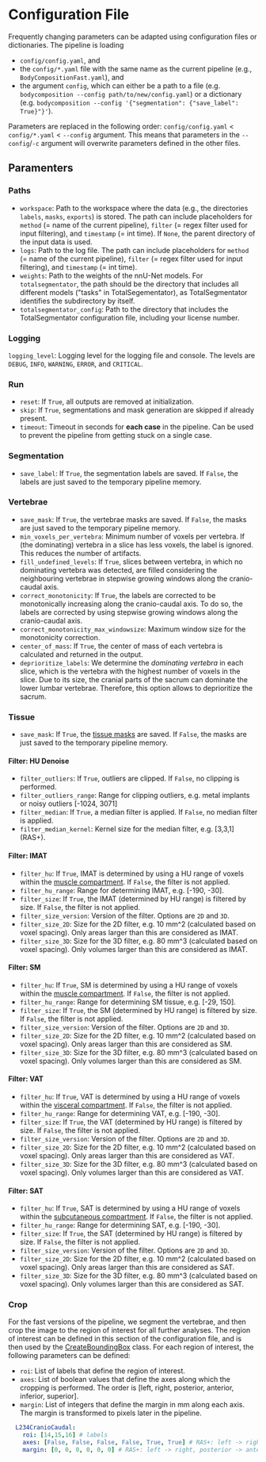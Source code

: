 # Configuration File

Frequently changing parameters can be adapted using configuration files or dictionaries. The pipeline is loading
- `config/config.yaml`, and
- the `config/*.yaml` file with the same name as the current pipeline (e.g., `BodyCompositionFast.yaml`), and
- the argument `config`, which can either be a path to a file (e.g. `bodycomposition --config path/to/new/config.yaml`) or a dictionary (e.g. `bodycomposition --config '{"segmentation": {"save_label": True}"}'`).

Parameters are replaced in the following order: `config/config.yaml` < `config/*.yaml` < `--config` argument. This means that parameters in the `--config`/`-c` argument will overwrite parameters defined in the other files.

## Paramenters

### Paths
- `workspace`: Path to the workspace where the data (e.g., the directories `labels`, `masks`, `exports`) is stored. The path can include placeholders for `method` (= name of the current pipeline), `filter` (= regex filter used for input filtering), and `timestamp` (= int time). If `None`, the parent directory of the input data is used.
- `logs`: Path to the log file. The path can include placeholders for `method` (= name of the current pipeline), `filter` (= regex filter used for input filtering), and `timestamp` (= int time).
- `weights`: Path to the weights of the nnU-Net models. For `totalsegmentator`, the path should be the directory that includes all different models ("tasks" in TotalSegementator), as TotalSegmentator identifies the subdirectory by itself.
- `totalsegmentator_config`: Path to the directory that includes the TotalSegmentator configuration file, including your license number.

### Logging
`logging_level`: Logging level for the logging file and console. The levels are `DEBUG`, `INFO`, `WARNING`, `ERROR`, and `CRITICAL`.

### Run
- `reset`: If `True`, all outputs are removed at initialization.
- `skip`: If `True`, segmentations and mask generation are skipped if already present.
- `timeout`: Timeout in seconds for **each case** in the pipeline. Can be used to prevent the pipeline from getting stuck on a single case.

### Segmentation
- `save_label`: If `True`, the segmentation labels are saved. If `False`, the labels are just saved to the temporary pipeline memory.

### Vertebrae

- `save_mask`: If `True`, the vertebrae masks are saved. If `False`, the masks are just saved to the temporary pipeline memory.
- `min_voxels_per_vertebra`: Minimum number of voxels per vertebra. If (the dominating) vertebra in a slice has less voxels, the label is ignored. This reduces the number of artifacts.
- `fill_undefined_levels`: If `True`, slices between vertebra, in which no dominating vertebra was detected, are filled considering the neighbouring vertebrae in stepwise growing windows along the cranio-caudal axis.
- `correct_monotonicity`: If `True`, the labels are corrected to be monotonically increasing along the cranio-caudal axis. To do so, the labels are corrected by using stepwise growing windows along the cranio-caudal axis.
- `correct_monotonicity_max_windowsize`: Maximum window size for the monotonicity correction.
- `center_of_mass`: If `True`, the center of mass of each vertebra is calculated and returned in the output.
- `deprioritize_labels`: We determine the *dominating vertebra* in each slice, which is the vertebra with the highest number of voxels in the slice. Due to its size, the cranial parts of the sacrum can dominate the lower lumbar vertebrae. Therefore, this option allows to deprioritize the sacrum.

### Tissue
- `save_mask`: If `True`, the [tissue masks](labels.md) are saved. If `False`, the masks are just saved to the temporary pipeline memory.

#### Filter: HU Denoise
- `filter_outliers`: If `True`, outliers are clipped. If `False`, no clipping is performed.
- `filter_outliers_range`: Range for clipping outliers, e.g. metal implants or noisy outliers [-1024, 3071]
- `filter_median`: If `True`, a median filter is applied. If `False`, no median filter is applied.
- `filter_median_kernel`: Kernel size for the median filter, e.g. [3,3,1] (RAS+).

#### Filter: IMAT
- `filter_hu`: If `True`, IMAT is determined by using a HU range of voxels within the [muscle compartment](labels.md). If `False`, the filter is not applied.
- `filter_hu_range`: Range for determining IMAT, e.g. [-190, -30].
- `filter_size`: If `True`, the IMAT (determined by HU range) is filtered by size. If `False`, the filter is not applied.
- `filter_size_version`: Version of the filter. Options are `2D` and `3D`.
- `filter_size_2D`: Size for the 2D filter, e.g. 10 mm^2 (calculated based on voxel spacing). Only areas larger than this are considered as IMAT.
- `filter_size_3D`: Size for the 3D filter, e.g. 80 mm^3 (calculated based on voxel spacing). Only volumes larger than this are considered as IMAT.

#### Filter: SM
- `filter_hu`: If `True`, SM is determined by using a HU range of voxels within the [muscle compartment](labels.md). If `False`, the filter is not applied.
- `filter_hu_range`: Range for determining SM tissue, e.g. [-29, 150].
- `filter_size`: If `True`, the SM (determined by HU range) is filtered by size. If `False`, the filter is not applied.
- `filter_size_version`: Version of the filter. Options are `2D` and `3D`.
- `filter_size_2D`: Size for the 2D filter, e.g. 10 mm^2 (calculated based on voxel spacing). Only areas larger than this are considered as SM.
- `filter_size_3D`: Size for the 3D filter, e.g. 80 mm^3 (calculated based on voxel spacing). Only volumes larger than this are considered as SM.

#### Filter: VAT
- `filter_hu`: If `True`, VAT is determined by using a HU range of voxels within the [visceral compartment](labels.md). If `False`, the filter is not applied.
- `filter_hu_range`: Range for determining VAT, e.g. [-190, -30].
- `filter_size`: If `True`, the VAT (determined by HU range) is filtered by size. If `False`, the filter is not applied.
- `filter_size_version`: Version of the filter. Options are `2D` and `3D`.
- `filter_size_2D`: Size for the 2D filter, e.g. 10 mm^2 (calculated based on voxel spacing). Only areas larger than this are considered as VAT.
- `filter_size_3D`: Size for the 3D filter, e.g. 80 mm^3 (calculated based on voxel spacing). Only volumes larger than this are considered as VAT.

#### Filter: SAT
- `filter_hu`: If `True`, SAT is determined by using a HU range of voxels within the [subcutaneous compartment](labels.md). If `False`, the filter is not applied.
- `filter_hu_range`: Range for determining SAT, e.g. [-190, -30].
- `filter_size`: If `True`, the SAT (determined by HU range) is filtered by size. If `False`, the filter is not applied.
- `filter_size_version`: Version of the filter. Options are `2D` and `3D`.
- `filter_size_2D`: Size for the 2D filter, e.g. 10 mm^2 (calculated based on voxel spacing). Only areas larger than this are considered as SAT.
- `filter_size_3D`: Size for the 3D filter, e.g. 80 mm^3 (calculated based on voxel spacing). Only volumes larger than this are considered as SAT.

### Crop
For the fast versions of the pipeline, we segment the vertebrae, and then crop the image to the region of interest for all further analyses. The region of interest can be defined in this section of the configuration file, and is then used by the [CreateBoundingBox](../BodyComposition/actions/crop.py) class. For each region of interest, the following parameters can be defined:

- `roi`: List of labels that define the region of interest.
- `axes`: List of boolean values that define the axes along which the cropping is performed. The order is [left, right, posterior, anterior, inferior, superior].
- `margin`: List of integers that define the margin in mm along each axis. The margin is transformed to pixels later in the pipeline.

```yaml
  L234CranioCaudal:
    roi: [14,15,16] # labels
    axes: [False, False, False, False, True, True] # RAS+: left -> right, posterior -> anterior, inferor -> superior
    margin: [0, 0, 0, 0, 0, 0] # RAS+: left -> right, posterior -> anterior, inferor -> superior
```
